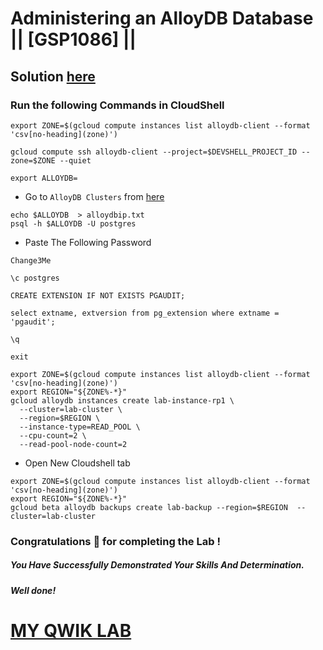 # Administering an AlloyDB Database || [GSP1086] ||

## Solution [here](https://youtu.be/SjV2dOM_TME)

### Run the following Commands in CloudShell

```
export ZONE=$(gcloud compute instances list alloydb-client --format 'csv[no-heading](zone)')

gcloud compute ssh alloydb-client --project=$DEVSHELL_PROJECT_ID --zone=$ZONE --quiet
```
```
export ALLOYDB=
```

* Go to `AlloyDB Clusters` from [here](https://console.cloud.google.com/alloydb/clusters?)

```
echo $ALLOYDB  > alloydbip.txt 
psql -h $ALLOYDB -U postgres
```

* Paste The Following Password

```
Change3Me
```
```
\c postgres
```
```
CREATE EXTENSION IF NOT EXISTS PGAUDIT;
```
```
select extname, extversion from pg_extension where extname = 'pgaudit';
```
```
\q
```
```
exit
```
```
export ZONE=$(gcloud compute instances list alloydb-client --format 'csv[no-heading](zone)')
export REGION="${ZONE%-*}"
gcloud alloydb instances create lab-instance-rp1 \
  --cluster=lab-cluster \
  --region=$REGION \
  --instance-type=READ_POOL \
  --cpu-count=2 \
  --read-pool-node-count=2
```

* Open New Cloudshell tab

```
export ZONE=$(gcloud compute instances list alloydb-client --format 'csv[no-heading](zone)')
export REGION="${ZONE%-*}"
gcloud beta alloydb backups create lab-backup --region=$REGION  --cluster=lab-cluster
```

### Congratulations 🎉 for completing the Lab !

##### *You Have Successfully Demonstrated Your Skills And Determination.*

#### *Well done!*

# [MY QWIK LAB](https://www.youtube.com/@MyQwiklab)
